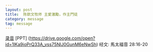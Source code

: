 ```yaml
---
layout: post
title:  陈欽文牧师 主愛激勵，作主門徒
category: message
tag: message
---
```


[录音](https://drive.google.com/open?id=1kZo_y3ol9a32Vxfs6MX8S8kr5zXx6XSZ) [PPT] (https://drive.google.com/open?id=1lKa9ioPrQ33A_vss75NlJ0GunM6eNwSh) 经文: 馬太福音 28:16-20
